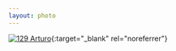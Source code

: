 ```yaml
---
layout: photo
---
```


[![129 Arturo](https://c2.staticflickr.com/2/1641/24483178642_6377b02b0c_c.jpg)](https://www.flickr.com/photos/131440297@N08/24483178642/){:target="_blank" rel="noreferrer"}
